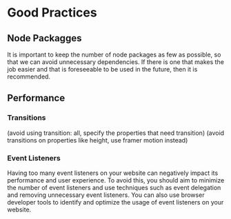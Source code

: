 # Good Practices

## Node Packagges

It is important to keep the number of node packages as few as possible, so that we can avoid unnecessary dependencies. If there is one that makes the job easier and that is foreseeable to be used in the future, then it is recommended.


## Performance

### Transitions

(avoid using transition: all, specify the properties that need transition)
(avoid transitions on properties like height, use framer motion instead)

### Event Listeners

Having too many event listeners on your website can negatively impact its performance and user experience. To avoid this, you should aim to minimize the number of event listeners and use techniques such as event delegation and removing unnecessary event listeners. You can also use browser developer tools to identify and optimize the usage of event listeners on your website.
